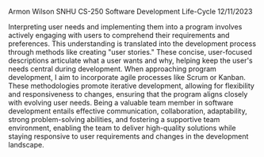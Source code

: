 Armon Wilson
SNHU 
CS-250 
Software Development Life-Cycle
12/11/2023


Interpreting user needs and implementing them into a program involves actively engaging with users to comprehend their 
requirements and preferences. This understanding is translated into the development process through methods like creating 
"user stories." These concise, user-focused descriptions articulate what a user wants and why, helping keep the user's needs 
central during development. When approaching program development, I aim to incorporate agile processes like Scrum or Kanban. 
These methodologies promote iterative development, allowing for flexibility and responsiveness to changes, ensuring that the 
program aligns closely with evolving user needs. Being a valuable team member in software development entails effective 
communication, collaboration, adaptability, strong problem-solving abilities, and fostering a supportive team environment, 
enabling the team to deliver high-quality solutions while staying responsive to user requirements and changes in the 
development landscape.
